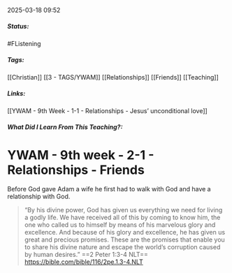 2025-03-18 09:52

##### Status:
#FListening 
##### Tags: 
[[Christian]] [[3 - TAGS/YWAM]] [[Relationships]] [[Friends]] [[Teaching]] 
##### Links:
[[YWAM - 9th Week - 1-1 - Relationships - Jesus’ unconditional love]]
##### What Did I Learn From This Teaching?:


# YWAM - 9th week - 2-1 - Relationships - Friends


Before God gave Adam a wife he first had to walk with God and have a relationship with God.

> “By his divine power, God has given us everything we need for living a godly life. We have received all of this by coming to know him, the one who called us to himself by means of his marvelous glory and excellence. And because of his glory and excellence, he has given us great and precious promises. These are the promises that enable you to share his divine nature and escape the world’s corruption caused by human desires.”
==‭‭2 Peter‬ ‭1‬:‭3‬-‭4‬ ‭NLT‬‬==
https://bible.com/bible/116/2pe.1.3-4.NLT
~~~~